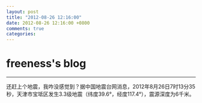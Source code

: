 ```yaml
---
layout: post
title: "2012-08-26 12:16:00"
date: 2012-08-26 12:16:00 +0800
comments: true
categories: 
---
```


# freeness's blog

----------

>
还赶上个地震，我咋没感觉到？据中国地震台网消息，2012年8月26日7时13分35秒，天津市宝坻区发生3.3级地震（纬度39.6°，经度117.4°），震源深度为6千米。